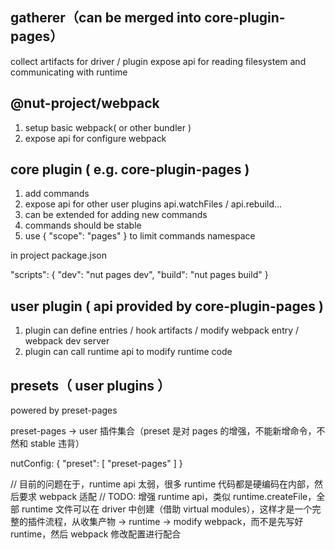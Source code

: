 ## gatherer（can be merged into core-plugin-pages）

collect artifacts for driver / plugin
expose api for reading filesystem and communicating with runtime

## @nut-project/webpack

1. setup basic webpack( or other bundler )
2. expose api for configure webpack

## core plugin ( e.g. core-plugin-pages )

1. add commands
2. expose api for other user plugins
  api.watchFiles / api.rebuild...
3. can be extended for adding new commands
4. commands should be stable
5. use { "scope": "pages" } to limit commands namespace

in project package.json

"scripts": {
  "dev": "nut pages dev",
  "build": "nut pages build"
}

## user plugin ( api provided by core-plugin-pages )

1. plugin can define entries / hook artifacts / modify webpack entry / webpack dev server
2. plugin can call runtime api to modify runtime code

## presets（ user plugins ）

powered by preset-pages

preset-pages -> user 插件集合（preset 是对 pages 的增强，不能新增命令，不然和 stable 违背）

  nutConfig: {
    "preset": [ "preset-pages" ]
  }

  // 目前的问题在于，runtime api 太弱，很多 runtime 代码都是硬编码在内部，然后要求 webpack 适配
  // TODO: 增强 runtime api，类似 runtime.createFile，全部 runtime 文件可以在 driver 中创建（借助 virtual modules），这样才是一个完整的插件流程，从收集产物 -> runtime -> modify webpack，而不是先写好 runtime，然后 webpack 修改配置进行配合

